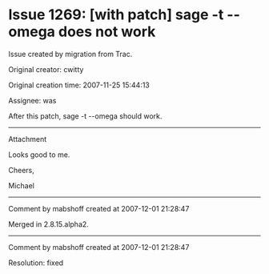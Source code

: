 # Issue 1269: [with patch] sage -t --omega does not work

Issue created by migration from Trac.

Original creator: cwitty

Original creation time: 2007-11-25 15:44:13

Assignee: was

After this patch, sage -t --omega should work.


---

Attachment

Looks good to me.

Cheers,

Michael


---

Comment by mabshoff created at 2007-12-01 21:28:47

Merged in 2.8.15.alpha2.


---

Comment by mabshoff created at 2007-12-01 21:28:47

Resolution: fixed
